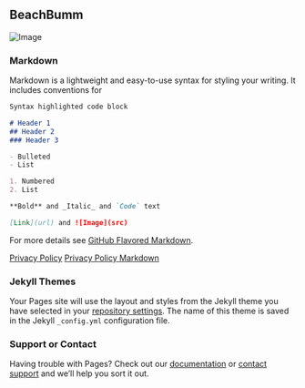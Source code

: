 ## BeachBumm 
![Image](BeachBumm.github.io/BeachBummScreenShot1.png=100x100)

### Markdown

Markdown is a lightweight and easy-to-use syntax for styling your writing. It includes conventions for

```markdown
Syntax highlighted code block

# Header 1
## Header 2
### Header 3

- Bulleted
- List

1. Numbered
2. List

**Bold** and _Italic_ and `Code` text

[Link](url) and ![Image](src)
```

For more details see [GitHub Flavored Markdown](https://guides.github.com/features/mastering-markdown/).

[Privacy Policy](https://BeachBumm.github.io/privacy_policy.html)
[Privacy Policy Markdown](https://BeachBumm.github.io/privacy_policy.md)
### Jekyll Themes

Your Pages site will use the layout and styles from the Jekyll theme you have selected in your [repository settings](https://github.com/BeachBumm/BeachBumm.github.io/settings). The name of this theme is saved in the Jekyll `_config.yml` configuration file.

### Support or Contact

Having trouble with Pages? Check out our [documentation](https://help.github.com/categories/github-pages-basics/) or [contact support](https://github.com/contact) and we’ll help you sort it out.
